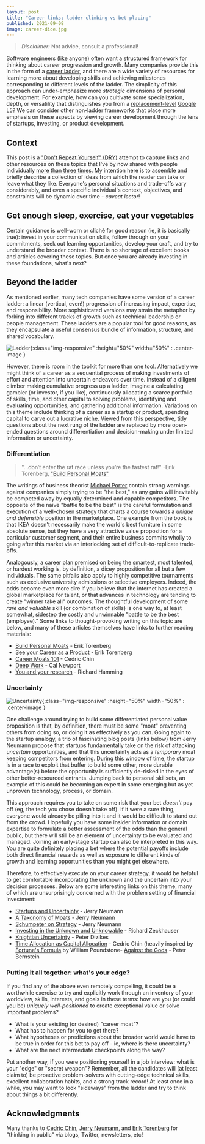 ```yaml
---
layout: post
title: "Career links: ladder-climbing vs bet-placing"
published: 2021-09-08
image: career-dice.jpg
---
```


> *Disclaimer:* Not advice, consult a professional!

Software engineers (like anyone) often want a structured framework for
thinking about career progression and growth. Many companies provide
this in the form of a
[career ladder](https://www.levels.fyi/blog/what-are-career-levels-ladders.html),
and there are a wide variety of resources for learning more about
developing skills and achieving milestones corresponding to different
levels of the ladder. The simplicity of this approach can
under-emphasize more _strategic_ dimensions of personal
development. For example, how can you cultivate some specialization,
depth, or versatility that distinguishes you from a
[replacement-level](https://en.wikipedia.org/wiki/Value_over_replacement_player)
[Google L5](https://www.levels.fyi/?compare=Google,Facebook,Microsoft&track=Software%20Engineer)?
We can consider other non-ladder frameworks that place more emphasis
on these aspects by viewing career development through the lens of
startups, investing, or product development.

## Context

This post is a
["Don't Repeat Yourself" (DRY)](https://en.wikipedia.org/wiki/Don%27t_repeat_yourself)
attempt to capture links and other resources on these topics that I've
by now shared with people individually
[more than three times](https://en.wikipedia.org/wiki/Rule_of_three_(computer_programming)). My
intention here is to assemble and briefly describe a collection of
ideas from which the reader can take or leave what they
like. Everyone's personal situations and trade-offs vary considerably,
and even a specific individual's context, objectives, and constraints
will be dynamic over time - _caveat lector_!

## Get enough sleep, exercise, eat your vegetables

Certain guidance is well-worn or cliché for good reason (ie, it is
basically true): invest in your communication skills, follow through
on your commitments, seek out learning opportunities, develop your
craft, and try to understand the broader context. There is no shortage
of excellent books and articles covering these topics. But once you
are already investing in these foundations, what's next?

## Beyond the ladder

As mentioned earlier, many tech companies have some version of a
career ladder: a linear (vertical, even!) progression of increasing
impact, expertise, and responsibility. More sophisticated versions may
strain the metaphor by forking into different tracks of growth such as
technical leadership or people management. These ladders are a popular
tool for good reasons, as they encapsulate a useful consensus bundle
of information, structure, and shared vocabulary.

![Ladder](/assets/img/ladder.jpg){:class="img-responsive" :height="50%" width="50%" : .center-image }

However, there is room in the toolkit for more than one
tool. Alternatively we might think of a career as a sequential process
of making investments of effort and attention into uncertain endeavors
over time. Instead of a diligent climber making cumulative progress up
a ladder, imagine a calculating gambler (or investor, if you like),
continuously allocating a scarce portfolio of skills, time, and other
capital to solving problems, identifying and evaluating opportunities,
and gathering additional information.  Variations on this theme
include thinking of a career as a startup or product, spending capital
to carve out a lucrative niche. Viewed from this perspective, tidy
questions about the next rung of the ladder are replaced by more
open-ended questions around differentiation and decision-making under
limited information or uncertainty.

### Differentiation

> "...don’t enter the rat race unless you’re the fastest rat!" -Erik Torenberg, ["Build Personal Moats"](https://eriktorenberg.substack.com/p/build-personal-moats)

The writings of business theorist
[Michael Porter](https://www.amazon.com/Understanding-Michael-Porter-Essential-Competition/dp/1422160599)
contain strong warnings against companies simply trying to be "the
best," as any gains will inevitably be competed away by equally
determined and capable competitors. The opposite of the naive "battle
to be the best" is the careful formulation and execution of a
well-chosen strategy that charts a course towards a _unique and
defensible_ position in the marketplace. One example from the book is
that IKEA doesn't necessarily make the world's best furniture in some
absolute sense, but they have a very attractive value proposition for
a particular customer segment, and their entire business commits
wholly to going after this market via an interlocking set of
difficult-to-replicate trade-offs.

Analogously, a career plan premised on being the smartest, most
talented, or hardest working is, by definition, a dicey proposition
for all but a few individuals. The same pitfalls also apply to highly
competitive tournaments such as exclusive university admissions or
selective employers. Indeed, the odds become even more dire if you
believe that the internet has created a global marketplace for talent,
or that advances in technology are tending to create "winner take all"
outcomes. The thoughtful development of some _rare and valuable_ skill
(or combination of skills) is one way to, at least somewhat, sidestep
the costly and unwinnable "battle to be the best (employee)." Some
links to thought-provoking writing on this topic are below, and many
of these articles themselves have links to further reading materials:

- [Build Personal Moats](https://eriktorenberg.substack.com/p/build-personal-moats) -
Erik Torenberg
- [See your Career as a Product](https://eriktorenberg.substack.com/p/see-your-career-as-a-product) -
Erik Torenberg
- [Career Moats 101](https://commoncog.com/blog/career-moats-101/) - Cedric Chin
- [Deep Work](https://www.calnewport.com/books/deep-work/) - Cal Newport
- [You and your research](https://www.cs.virginia.edu/~robins/YouAndYourResearch.html) - Richard Hamming

### Uncertainty

![Uncertainty](/assets/img/uncertainty.png){:class="img-responsive" :height="50%" width="50%" : .center-image }

One challenge around trying to build some differentiated personal
value proposition is that, by definition, there must be some "moat"
preventing others from doing so, or doing it as effectively as you
can.  Going again to the startup analogy, a trio of fascinating blog
posts (links below) from Jerry Neumann propose that startups
fundamentally take on the risk of attacking _uncertain_ opportunities,
and that this uncertainty acts as a _temporary_ moat keeping
competitors from entering. During this window of time, the startup is
in a race to exploit that buffer to build some other, more durable
advantage(s) before the opportunity is sufficiently de-risked in the
eyes of other better-resourced entrants. Jumping back to personal
skillsets, an example of this could be becoming an expert in some
emerging but as yet unproven technology, process, or domain.

This approach requires you to take on some risk that your bet
_doesn't_ pay off (eg, the tech you chose doesn't take off). If it
were a sure thing, everyone would already be piling into it and it
would be difficult to stand out from the crowd. Hopefully you have
some insider information or domain expertise to formulate a better
assessment of the odds than the general public, but there will still
be an element of uncertainty to be evaluated and managed. Joining an
early-stage startup can also be interpreted in this way. You are quite
definitely placing a bet where the potential payoffs include both
direct financial rewards as well as exposure to different kinds of
growth and learning opportunities than you might get elsewhere.

Therefore, to effectively execute on your career strategy, it would be
helpful to get comfortable incorporating the unknown and the uncertain
into your decision processes. Below are some interesting links on this
theme, many of which are unsurprisingly concerned with the problem
setting of financial investment:

- [Startups and Uncertainty](https://reactionwheel.net/2019/11/startups-and-uncertainty.html) - Jerry Neumann
- [A Taxonomy of Moats](http://reactionwheel.net/2019/09/a-taxonomy-of-moats.html) - Jerry Neumann
- [Schumpeter on Strategy](http://reactionwheel.net/2019/01/schumpeter-on-strategy.html) - Jerry Neumann
- [Investing in the Unknown and Unknowable](https://scholar.harvard.edu/rzeckhauser/publications/investing-unknown-and-unknowable) - Richard Zeckhauser
- [Knightian Uncertainty](https://news.mit.edu/2010/explained-knightian-0602) - Peter Dizikes
- [Time Allocation as Capital Allocation](https://commoncog.com/blog/time-allocation-as-capital-allocation/) - Cedric Chin (heavily inspired by [Fortune's Formula](https://www.amazon.com/Fortunes-Formula-Scientific-Betting-Casinos/dp/0809045990) by William Poundstone- [Against the Gods](https://www.amazon.com/Against-Gods-Remarkable-Story-Risk/dp/0471295639) - Peter Bernstein

### Putting it all together: what's your edge?

If you find any of the above even remotely compelling, it could be a
worthwhile exercise to try and explicitly work through an inventory of
your worldview, skills, interests, and goals in these terms: how are
you (or could you be) _uniquely well-positioned_ to create exceptional
value or solve important problems?

- What is your existing (or desired) "career moat"? 
- What has to happen for you to get there? 
- What hypotheses or predictions about the broader world would have to
  be true in order for this bet to pay off - ie, where is there
  uncertainty?
- What are the next intermediate checkpoints along the way?

Put another way, if you were positioning yourself in a job interview:
what is your "edge" or "secret weapon"?  Remember, all the candidates
will (at least claim to) be proactive problem-solvers with
cutting-edge technical skills, excellent collaboration habits, and a
strong track record! At least once in a while, you may want to look
"sideways" from the ladder and try to think about things a bit
differently.

## Acknowledgments

Many thanks to [Cedric Chin](https://twitter.com/ejames_c),
[Jerry Neumann](https://twitter.com/ganeumann), and
[Erik Torenberg](https://twitter.com/eriktorenberg) for "thinking in
public" via blogs, Twitter, newsletters, etc!


